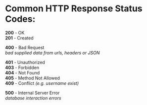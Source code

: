 # Common HTTP Response Status Codes:  
__200__ - OK  
__201__ - Created  

__400__ - Bad Request  
_bad supplied data from urls, headers or JSON_  


__401__ - Unauthorized  
__403__ - Forbidden  
__404__ - Not Found    
__405__ - Method Not Allowed  
__409__ - Conflict _(e.g. username exist)_    

__500__ - Internal Server Error  
_database interaction errors_


